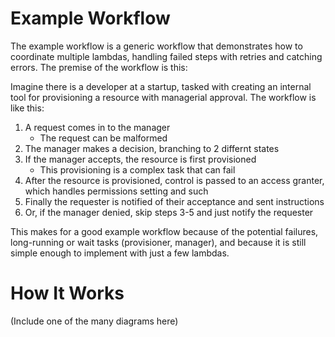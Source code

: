 # Example Workflow #

The example workflow is a generic workflow that demonstrates how to 
coordinate multiple lambdas, handling failed steps with retries and catching 
errors. The premise of the workflow is this:

Imagine there is a developer at a startup, tasked with creating an internal 
tool for provisioning a resource with managerial approval. The workflow is 
like this:

1. A request comes in to the manager
   - The request can be malformed
2. The manager makes a decision, branching to 2 differnt states
3. If the manager accepts, the resource is first provisioned
   - This provisioning is a complex task that can fail
4. After the resource is provisioned, control is passed to an access granter,
   which handles permissions setting and such
5. Finally the requester is notified of their acceptance and sent instructions
6. Or, if the manager denied, skip steps 3-5 and just notify the requester

This makes for a good example workflow because of the potential failures, 
long-running or wait tasks (provisioner, manager), and because it is still 
simple enough to implement with just a few lambdas.

# How It Works #

(Include one of the many diagrams here)
